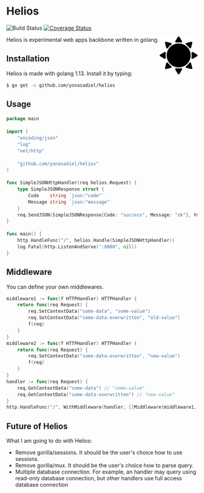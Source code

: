 # Helios

![Build Status](https://travis-ci.com/yonasadiel/helios.svg?branch=master)
[![Coverage Status](https://coveralls.io/repos/github/yonasadiel/helios/badge.svg?branch=master)](https://coveralls.io/github/yonasadiel/helios?branch=master)

<img align="right" src="helios.svg" alt="Helios Logo" style="width:100px;"/>

Helios is experimental web apps backbone written in golang.

## Installation

Helios is made with golang 1.13. Install it by typing:

```sh
$ go get -u github.com/yonasadiel/helios
```

## Usage

```go
package main

import (
    "encoding/json"
    "log"
    "net/http"

    "github.com/yonasadiel/helios"
)

func SimpleJSONHttpHandler(req helios.Request) {
    type SimpleJSONResponse struct {
        Code    string `json:"code"`
        Message string `json:"message"`
    }
    req.SendJSON(SimpleJSONResponse{Code: "success", Message: "ok"}, http.StatusOK)
}

func main() {
    http.HandleFunc("/", helios.Handle(SimpleJSONHttpHandler))
    log.Fatal(http.ListenAndServe(":8080", nil))
}
```

## Middleware

You can define your own middlewares.

```go
middleware1 := func(f HTTPHandler) HTTPHandler {
    return func(req Request) {
        req.SetContextData("some-data", "some-value")
        req.SetContextData("some-data-overwritten", "old-value")
        f(req)
    }
}
middleware2 := func(f HTTPHandler) HTTPHandler {
    return func(req Request) {
        req.SetContextData("some-data-overwritten", "new-value")
        f(req)
    }
}
handler := func(req Request) {
    req.GetContextData("some-data") // "some-value"
    req.GetContextData("some-data-overwritten") // "new-value"
}
http.HandleFunc("/", WithMiddleware(handler, []Middleware{middleware1, middleware2}))

```

## Future of Helios

What I am going to do with Helios:
- Remove gorilla/sessions. It should be the user's choice how to use sessions.
- Remove gorilla/mux. It should be the user's choice how to parse query.
- Multiple database connection. For example, an handler may query using read-only database connection, but other handlers use full access database connection
